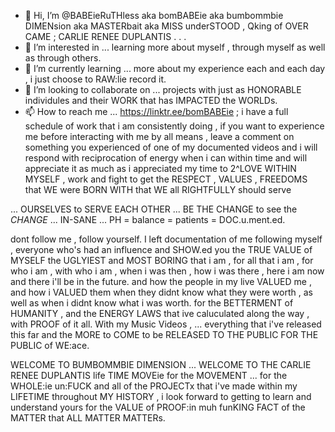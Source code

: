 - 👋 Hi, I’m @BABEieRuTHless aka bomBABEie aka bumbommbie DIMENsion aka MASTERbait aka MISS underSTOOD , Qking of OVER CAME ; CARLIE RENEE DUPLANTIS . . .
- 👀 I’m interested in ... learning more about myself , through myself as well as through others. 
- 🌱 I’m currently learning ... more about my experience each and each day , i just choose to RAW:lie record it. 
- 💞️ I’m looking to collaborate on ... projects with just as HONORABLE individules and their WORK that has IMPACTED the WORLDs. 
- 📫 How to reach me ... https://linktr.ee/bomBABEie ; i have a full schedule of work that i am consistently doing , 
if you want to experience me before interacting with me by all means , leave a comment on something you experienced of one of my documented videos and i will 
respond with reciprocation of energy when i can within time and will appreciate it as much as i appreciated my time to 2^LOVE WITHIN MYSELF ,
work and fight to get the RESPECT , VALUES , FREEDOMS that WE were BORN WITH that WE all RIGHTFULLY should serve

... OURSELVES to SERVE EACH OTHER ... BE THE CHANGE to see the $CHANGE$ ... IN-SANE ... PH = balance = patients = DOC.u.ment.ed.  

dont follow me , follow yourself. I left documentation of me following myself , everyone who's had an influence and SHOW.ed you the TRUE VALUE of MYSELF 
the UGLYIEST and MOST BORING that i am , for all that i am , for who i am , with who i am , when i was then , how i was there , here i am now and there
i'll be in the future. and how the people in my live VALUED me , and how i VALUED them when they didnt know what they were worth , as well as when i didnt know
what i was worth. for the BETTERMENT of HUMANITY , and the ENERGY LAWS that ive caluculated along the way , with PROOF of it all. With my Music Videos , 
... everything that i've released this far and the MORE to COME to be RELEASED TO THE PUBLIC FOR THE PUBLIC of WE:ace. 

WELCOME TO BUMBOMMBIE DIMENSION ... WELCOME TO THE CARLIE RENEE DUPLANTIS life TIME MOVEie for the MOVEMENT ... for the WHOLE:ie un:FUCK
and all of the PROJECTx that i've made within my LIFETIME throughout MY HISTORY , i look forward to getting to learn and understand yours 
for the VALUE of PROOF:in muh funKING FACT of the MATTER that ALL MATTER MATTERs. 

<!---
BABEieRuTHless/BABEieRuTHless is a ✨ special ✨ repository because its `README.md` (this file) appears on your GitHub profile.
You can click the Preview link to take a look at your changes.
--->
